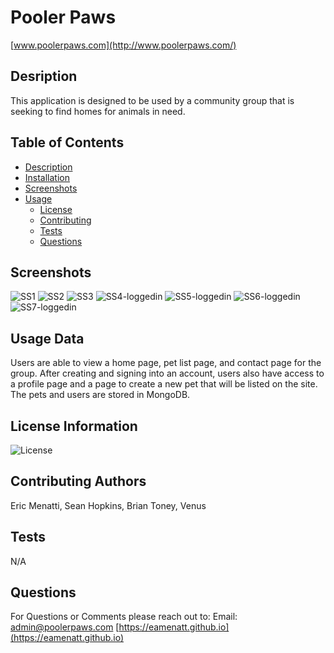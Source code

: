 
# Pooler Paws 
[www.poolerpaws.com](http://www.poolerpaws.com/)  

## Desription
            
This application is designed to be used by a community group that is seeking to find homes for animals in need.
    
## Table of Contents
    
* [Description](#description)
* [Installation](#installation)
* [Screenshots](#screenshots)
* [Usage](#usage)
    * [License](#license)
    * [Contributing](#contributing)
    * [Tests](#tests)
    * [Questions](#questions)
    
## Screenshots
![SS1](https://user-images.githubusercontent.com/68793022/106345931-75b48480-6281-11eb-97c6-d3d063f55862.PNG)
![SS2](https://user-images.githubusercontent.com/68793022/106345932-764d1b00-6281-11eb-94ea-85f52ee29ad4.PNG)
![SS3](https://user-images.githubusercontent.com/68793022/106345925-751bee00-6281-11eb-9563-28479a114b45.PNG)
![SS4-loggedin](https://user-images.githubusercontent.com/68793022/106345926-751bee00-6281-11eb-838f-9c6cc0dea6e9.PNG)
![SS5-loggedin](https://user-images.githubusercontent.com/68793022/106345927-75b48480-6281-11eb-9cfb-33ec89da85f6.PNG)
![SS6-loggedin](https://user-images.githubusercontent.com/68793022/106345928-75b48480-6281-11eb-8ea1-95593402ce7b.PNG)
![SS7-loggedin](https://user-images.githubusercontent.com/68793022/106345929-75b48480-6281-11eb-8166-f95a89e98104.PNG)

    
## Usage Data
Users are able to view a home page, pet list page, and contact page for the group. After creating and signing into an account, users also have access to a profile page and a page to create a new pet that will be listed on the site. The pets and users are stored in MongoDB. 
    
## License Information
![License](https://img.shields.io/badge/License--green.svg "License Badge")
    
## Contributing Authors
Eric Menatti, Sean Hopkins, Brian Toney, Venus
    
## Tests
N/A
    
## Questions
    
For Questions or Comments please reach out to:
Email: admin@poolerpaws.com
[https://eamenatt.github.io](https://eamenatt.github.io)
  
